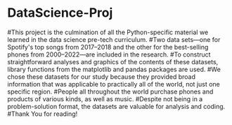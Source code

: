# DataScience-Proj

#This project is the culmination of all the Python-specific material we learned in the data science pre-tech curriculum.
#Two data sets—one for Spotify's top songs from 2017–2018 and the other for the best-selling phones from 2000–2022—are included in the research. 
#To construct straightforward analyses and graphics of the contents of these datasets, library functions from the matplotlib and pandas packages are used.
#We chose these datasets for our study because they provided broad information that was applicable to practically all of the world, not just one specific region.
#People all throughout the world purchase phones and products of various kinds, as well as music. 
#Despite not being in a problem-solution format, the datasets are valuable for analysis and coding. 
#Thank You for reading!
